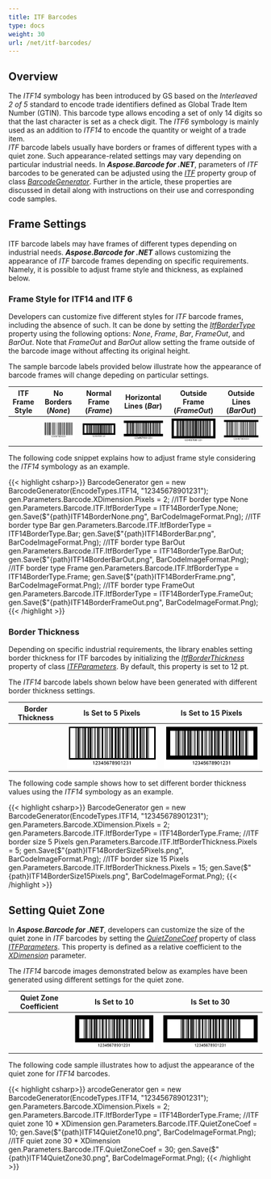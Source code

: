 ```yaml
---
title: ITF Barcodes
type: docs
weight: 30
url: /net/itf-barcodes/
---
```


## Overview
The *ITF14* symbology has been introduced by GS based on the *Interleaved 2 of 5* standard to encode trade identifiers defined as Global Trade Item Number (GTIN). This barcode type allows encoding a set of only 14 digits so that the last character is set as a check digit. The *ITF6* symbology is mainly used as an addition to *ITF14* to encode the quantity or weight of a trade item.  
*ITF* barcode labels usually have borders or frames of different types with a quiet zone. Such appearance-related settings may vary depending on particular industrial needs. In ***Aspose.Barcode for .NET***, parameters of *ITF* barcodes to be generated can be adjusted using the [*ITF*](https://apireference.aspose.com/barcode/net/aspose.barcode.generation/barcodeparameters/properties/itf) property group of class [*BarcodeGenerator*](https://apireference.aspose.com/barcode/net/aspose.barcode.generation/barcodegenerator). Further in the article, these properties are discussed in detail along with instructions on their use and corresponding code samples. 

## Frame Settings
ITF barcode labels may have frames of different types depending on industrial needs. ***Aspose.Barcode for .NET*** allows customizing the appearance of *ITF* barcode frames depending on specific requirements. Namely, it is possible to adjust frame style and thickness, as explained below.
 
### Frame Style for ITF14 and ITF 6
Developers can customize five different styles for *ITF* barcode frames, including the absence of such. It can be done by setting the [*ItfBorderType*](https://apireference.aspose.com/barcode/net/aspose.barcode.generation/itf14bordertype) property using the following options: *None*, *Frame*, *Bar*, *FrameOut*, and *BarOut*. Note that *FrameOut* and *BarOut* allow setting the frame outside of the barcode image without affecting its original height. 
  
The sample barcode labels provided below illustrate how the appearance of barcode frames will change depeding on particular settings. 
  
|ITF Frame Style|No Borders (*None*)|Normal Frame (*Frame*)|Horizontal Lines (*Bar*)|Outside Frame (*FrameOut*)|Outside Lines (*BarOut*)|
|:---:|:---:|:---:|:---:|:---:|:---:|
| |<img src="ITF14BorderNone.png">|<img src="ITF14BorderFrame.png">|<img src="ITF14BorderBar.png">|<img src="ITF14BorderFrameOut.png">|<img src="ITF14BorderBarOut.png">|
  
The following code snippet explains how to adjust frame style considering the *ITF14* symbology as an example.
  
{{< highlight csharp>}}
BarcodeGenerator gen = new BarcodeGenerator(EncodeTypes.ITF14, "12345678901231");
gen.Parameters.Barcode.XDimension.Pixels = 2;
//ITF border type None
gen.Parameters.Barcode.ITF.ItfBorderType = ITF14BorderType.None;
gen.Save($"{path}ITF14BorderNone.png", BarCodeImageFormat.Png);
//ITF border type Bar
gen.Parameters.Barcode.ITF.ItfBorderType = ITF14BorderType.Bar;
gen.Save($"{path}ITF14BorderBar.png", BarCodeImageFormat.Png);
//ITF border type BarOut
gen.Parameters.Barcode.ITF.ItfBorderType = ITF14BorderType.BarOut;
gen.Save($"{path}ITF14BorderBarOut.png", BarCodeImageFormat.Png);
//ITF border type Frame
gen.Parameters.Barcode.ITF.ItfBorderType = ITF14BorderType.Frame;
gen.Save($"{path}ITF14BorderFrame.png", BarCodeImageFormat.Png);
//ITF border type FrameOut
gen.Parameters.Barcode.ITF.ItfBorderType = ITF14BorderType.FrameOut;
gen.Save($"{path}ITF14BorderFrameOut.png", BarCodeImageFormat.Png);
{{< /highlight >}}
  
### Border Thickness
Depending on specific industrial requirements, the library enables setting border thickness for ITF barcodes by initializing the [*ItfBorderThickness*](https://apireference.aspose.com/barcode/net/aspose.barcode.generation/itfparameters/properties/itfborderthickness) property of class [*ITFParameters*]( https://apireference.aspose.com/barcode/net/aspose.barcode.generation/itfparameters). By default, this property is set to 12 pt.
  
The *ITF14* barcode labels shown below have been generated with different border thickness settings.
  
|Border Thickness|Is Set to 5 Pixels|Is Set to 15 Pixels|
|:---:|:---:|:---:|
| |<img src="ITF14BorderSize5Pixels.png">|<img src="ITF14BorderSize15Pixels.png">|
  
The following code sample shows how to set different border thickness values using the *ITF14* symbology as an example.
  
{{< highlight csharp>}}
BarcodeGenerator gen = new BarcodeGenerator(EncodeTypes.ITF14, "12345678901231");
gen.Parameters.Barcode.XDimension.Pixels = 2;
gen.Parameters.Barcode.ITF.ItfBorderType = ITF14BorderType.Frame;
//ITF border size 5 Pixels
gen.Parameters.Barcode.ITF.ItfBorderThickness.Pixels = 5;
gen.Save($"{path}ITF14BorderSize5Pixels.png", BarCodeImageFormat.Png);
//ITF border size 15 Pixels
gen.Parameters.Barcode.ITF.ItfBorderThickness.Pixels = 15;
gen.Save($"{path}ITF14BorderSize15Pixels.png", BarCodeImageFormat.Png);
{{< /highlight >}}
  
## Setting Quiet Zone
In ***Aspose.Barcode for .NET***, developers can customize the size of the quiet zone in *ITF* barcodes by setting the [*QuietZoneCoef*](https://apireference.aspose.com/barcode/net/aspose.barcode.generation/itfparameters/properties/quietzonecoef) property of class [*ITFParameters*]( https://apireference.aspose.com/barcode/net/aspose.barcode.generation/itfparameters). This property is defined as a relative coefficient to the [*XDimension*](https://apireference.aspose.com/barcode/net/aspose.barcode.generation/barcodeparameters/properties/xdimension) parameter.  
  
The *ITF14* barcode images demonstrated below as examples have been generated using different settings for the quiet zone. 
  
|Quiet Zone Coefficient|Is Set to 10|Is Set to 30|
|:---:|:---:|:---:|
| |<img src="ITF14QuietZone10.png">|<img src="ITF14QuietZone30.png">|
  
The following code sample illustrates how to adjust the appearance of the quiet zone for *ITF14* barcodes.
  
{{< highlight csharp>}}
arcodeGenerator gen = new BarcodeGenerator(EncodeTypes.ITF14, "12345678901231");
gen.Parameters.Barcode.XDimension.Pixels = 2;
gen.Parameters.Barcode.ITF.ItfBorderType = ITF14BorderType.Frame;
//ITF quiet zone 10 * XDimension
gen.Parameters.Barcode.ITF.QuietZoneCoef = 10;
gen.Save($"{path}ITF14QuietZone10.png", BarCodeImageFormat.Png);
//ITF quiet zone 30 * XDimension
gen.Parameters.Barcode.ITF.QuietZoneCoef = 30;
gen.Save($"{path}ITF14QuietZone30.png", BarCodeImageFormat.Png);
{{< /highlight >}}